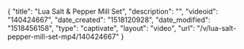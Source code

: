 {
    "title": "Lua Salt & Pepper Mill Set",
    "description": "",
    "videoid": "140424667",
    "date_created": "1518120928",
    "date_modified": "1518456158",
    "type": "captivate",
    "layout": "video",
    "url": "\/v\/lua-salt-pepper-mill-set-mp4\/140424667"
}